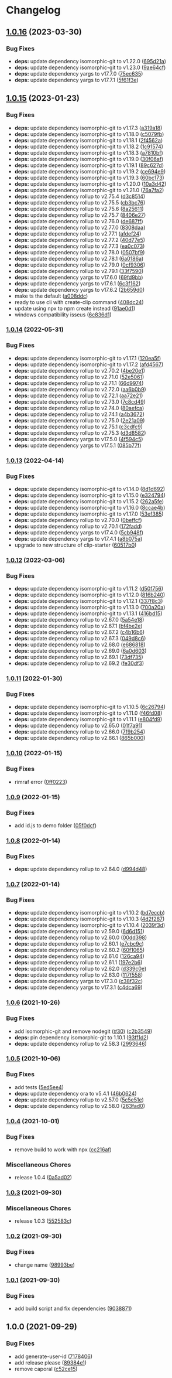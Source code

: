 # Changelog

## [1.0.16](https://github.com/donkeyclip/cli/compare/v1.0.15...v1.0.16) (2023-03-30)


### Bug Fixes

* **deps:** update dependency isomorphic-git to v1.22.0 ([695d21a](https://github.com/donkeyclip/cli/commit/695d21a0a5cabc6068e4335a53d30f4b515de349))
* **deps:** update dependency isomorphic-git to v1.23.0 ([9ae64cf](https://github.com/donkeyclip/cli/commit/9ae64cfbb6bb5024897a28c510f52fbbd977c1f1))
* **deps:** update dependency yargs to v17.7.0 ([75ec635](https://github.com/donkeyclip/cli/commit/75ec6355b5ee989abc2ccc8d1e7acf494c810af4))
* **deps:** update dependency yargs to v17.7.1 ([5f61f3e](https://github.com/donkeyclip/cli/commit/5f61f3e9f4e7c0777bafb2a0415bb5e840cc7bf5))

## [1.0.15](https://github.com/donkeyclip/cli/compare/v1.0.14...v1.0.15) (2023-01-23)

### Bug Fixes

- **deps:** update dependency isomorphic-git to v1.17.3 ([a319a18](https://github.com/donkeyclip/cli/commit/a319a18a5d3dbf2e4e32058b8ee08d167999c091))
- **deps:** update dependency isomorphic-git to v1.18.0 ([c5079fb](https://github.com/donkeyclip/cli/commit/c5079fb48640f59556161b13ac88cb0bb3c2dfa6))
- **deps:** update dependency isomorphic-git to v1.18.1 ([2f4562a](https://github.com/donkeyclip/cli/commit/2f4562a5042342ff700b8c59363fabba7d4b5ec6))
- **deps:** update dependency isomorphic-git to v1.18.2 ([1c91574](https://github.com/donkeyclip/cli/commit/1c91574dfa3f486f67e84ed14fce42072f78ce4d))
- **deps:** update dependency isomorphic-git to v1.18.3 ([a7810bf](https://github.com/donkeyclip/cli/commit/a7810bfe8915b8d7737e03d164eaf298dda6feca))
- **deps:** update dependency isomorphic-git to v1.19.0 ([30f06af](https://github.com/donkeyclip/cli/commit/30f06afb39014cd72cb26ba9694ff5ead298408d))
- **deps:** update dependency isomorphic-git to v1.19.1 ([89c627d](https://github.com/donkeyclip/cli/commit/89c627dad52c02c0854e3342d15376a109b4686d))
- **deps:** update dependency isomorphic-git to v1.19.2 ([ce694e9](https://github.com/donkeyclip/cli/commit/ce694e9c941535e016ce19d0919594589860f5ab))
- **deps:** update dependency isomorphic-git to v1.19.3 ([60bc173](https://github.com/donkeyclip/cli/commit/60bc173da276aa8154c8d9415fba04a38e3714b9))
- **deps:** update dependency isomorphic-git to v1.20.0 ([10a3d42](https://github.com/donkeyclip/cli/commit/10a3d42130bb4bb3aeefe7499da5ca04af608d1b))
- **deps:** update dependency isomorphic-git to v1.21.0 ([76a7fa2](https://github.com/donkeyclip/cli/commit/76a7fa2b063528fbcc60dd90f51efa6015d72cda))
- **deps:** update dependency rollup to v2.75.4 ([d3c8514](https://github.com/donkeyclip/cli/commit/d3c8514293b84caaaed0bab2c9d61921aac11b09))
- **deps:** update dependency rollup to v2.75.5 ([cb3bc76](https://github.com/donkeyclip/cli/commit/cb3bc7609615184b40bc495feb21396bbe22d6d4))
- **deps:** update dependency rollup to v2.75.6 ([8a25611](https://github.com/donkeyclip/cli/commit/8a256110acd64798555f0c3e13fce46cf0504033))
- **deps:** update dependency rollup to v2.75.7 ([8406e27](https://github.com/donkeyclip/cli/commit/8406e271a4ad077c05c6c2811fac2811f39ad5c9))
- **deps:** update dependency rollup to v2.76.0 ([de687ff](https://github.com/donkeyclip/cli/commit/de687ffa7973e6f3cf2fef3a9c847c4aad330c11))
- **deps:** update dependency rollup to v2.77.0 ([8308daa](https://github.com/donkeyclip/cli/commit/8308daa4c49d61acbd426844106c6003a27c8bf8))
- **deps:** update dependency rollup to v2.77.1 ([afdef24](https://github.com/donkeyclip/cli/commit/afdef244a22ea8a59a59c620f7819572294f2ca1))
- **deps:** update dependency rollup to v2.77.2 ([40d77e5](https://github.com/donkeyclip/cli/commit/40d77e5d4513c4b198c48e22e940e8a1c2396fd9))
- **deps:** update dependency rollup to v2.77.3 ([ea0c073](https://github.com/donkeyclip/cli/commit/ea0c0739d4a1ca8762253db2c1df410f1c3a292d))
- **deps:** update dependency rollup to v2.78.0 ([0507bf9](https://github.com/donkeyclip/cli/commit/0507bf98acd00e2892e4bb7c48fc2bb9dee95d2d))
- **deps:** update dependency rollup to v2.78.1 ([6a0186a](https://github.com/donkeyclip/cli/commit/6a0186a4b9141c4272542de6eea4ddb2c48270d3))
- **deps:** update dependency rollup to v2.79.0 ([0cf9306](https://github.com/donkeyclip/cli/commit/0cf9306562e7646f5293818385e62d7766a8768e))
- **deps:** update dependency rollup to v2.79.1 ([33f7590](https://github.com/donkeyclip/cli/commit/33f75901a68a050827554660ff0dc2fbb5ec5ad8))
- **deps:** update dependency yargs to v17.6.0 ([69fd9bb](https://github.com/donkeyclip/cli/commit/69fd9bb1b12a9c7ac0fcb36308f8b64ed01f95e1))
- **deps:** update dependency yargs to v17.6.1 ([6c3f162](https://github.com/donkeyclip/cli/commit/6c3f1620437c18a8333dba1b3a2394cc619fcfac))
- **deps:** update dependency yargs to v17.6.2 ([2b659d0](https://github.com/donkeyclip/cli/commit/2b659d0c9db0729a6ca5f67af5a941e0cbbd8106))
- make ts the default ([a008ddc](https://github.com/donkeyclip/cli/commit/a008ddc3604e0b6dbb52fc2aedb10d9c4af21f99))
- ready to use cli with create-clip command ([408dc24](https://github.com/donkeyclip/cli/commit/408dc24ee912bae622e443981e272202724225e8))
- update using npx to npm create instead ([91ae0d1](https://github.com/donkeyclip/cli/commit/91ae0d10a4b421f5ca36d720c5cacf8973f84dc3))
- windows compatibility isseus ([6c836d1](https://github.com/donkeyclip/cli/commit/6c836d10e0e0754c3dcfb1ca050d760cc354f232))

### [1.0.14](https://github.com/donkeyclip/cli/compare/v1.0.13...v1.0.14) (2022-05-31)

### Bug Fixes

- **deps:** update dependency isomorphic-git to v1.17.1 ([120ea5f](https://github.com/donkeyclip/cli/commit/120ea5feb774e4b4c7d01dccbfa5bb56dea36419))
- **deps:** update dependency isomorphic-git to v1.17.2 ([afd4567](https://github.com/donkeyclip/cli/commit/afd4567326b43d02cfe65dc4c890d0942b7f1f92))
- **deps:** update dependency rollup to v2.70.2 ([4be20e1](https://github.com/donkeyclip/cli/commit/4be20e1ff4abc1c9d874b1ddfa47a35e22632551))
- **deps:** update dependency rollup to v2.71.0 ([52e5061](https://github.com/donkeyclip/cli/commit/52e50618af314c2e8dcd286c638c6ab7bae9189f))
- **deps:** update dependency rollup to v2.71.1 ([66d9974](https://github.com/donkeyclip/cli/commit/66d9974215d7a0b85eae1b5739e740d42033e1f4))
- **deps:** update dependency rollup to v2.72.0 ([aa6b0b9](https://github.com/donkeyclip/cli/commit/aa6b0b9769c9539ef7bd3d61f0588208dab23f18))
- **deps:** update dependency rollup to v2.72.1 ([aa72e21](https://github.com/donkeyclip/cli/commit/aa72e2133003bde1e39811bd8e98966642210857))
- **deps:** update dependency rollup to v2.73.0 ([7c8cd49](https://github.com/donkeyclip/cli/commit/7c8cd49c5461f18f3448afff86f3fc91402bd746))
- **deps:** update dependency rollup to v2.74.0 ([80aefca](https://github.com/donkeyclip/cli/commit/80aefca0764ad8aca14086f44d21ba1c506b1b62))
- **deps:** update dependency rollup to v2.74.1 ([a4b3672](https://github.com/donkeyclip/cli/commit/a4b36726d747a6ee4eeeda563a1f8641af91dae6))
- **deps:** update dependency rollup to v2.75.0 ([2e21a09](https://github.com/donkeyclip/cli/commit/2e21a09defd2b81cb938357d36714584d188a428))
- **deps:** update dependency rollup to v2.75.1 ([c3cdfc9](https://github.com/donkeyclip/cli/commit/c3cdfc9f5f320f9c5d30daf29ec645ca1ebcf5de))
- **deps:** update dependency rollup to v2.75.3 ([d3d8582](https://github.com/donkeyclip/cli/commit/d3d858207a7abed81789d9e11013af38762c068a))
- **deps:** update dependency yargs to v17.5.0 ([4f594c5](https://github.com/donkeyclip/cli/commit/4f594c5c2334144306cd05bf0090c45714b08c6f))
- **deps:** update dependency yargs to v17.5.1 ([085b77f](https://github.com/donkeyclip/cli/commit/085b77f50b55b9c0893d2bfc00c38c536de6e26f))

### [1.0.13](https://github.com/donkeyclip/cli/compare/v1.0.12...v1.0.13) (2022-04-14)

### Bug Fixes

- **deps:** update dependency isomorphic-git to v1.14.0 ([8d1d692](https://github.com/donkeyclip/cli/commit/8d1d692111a5b8b70cadea7ec5387e8e831dbdc0))
- **deps:** update dependency isomorphic-git to v1.15.0 ([e324794](https://github.com/donkeyclip/cli/commit/e324794ddf8aed7e8009c46bafbfece93db54fdc))
- **deps:** update dependency isomorphic-git to v1.15.2 ([262a5fe](https://github.com/donkeyclip/cli/commit/262a5fee5d7efa008efe76063c1c62287551eafe))
- **deps:** update dependency isomorphic-git to v1.16.0 ([8ccae4b](https://github.com/donkeyclip/cli/commit/8ccae4b9d43b996ecce62d5c8672fd7697f162db))
- **deps:** update dependency isomorphic-git to v1.17.0 ([53ef385](https://github.com/donkeyclip/cli/commit/53ef385efc217d4bd9f7e9e3d7a393288b56c414))
- **deps:** update dependency rollup to v2.70.0 ([0beffcf](https://github.com/donkeyclip/cli/commit/0beffcfebc8e37a448e045e2427904c77ecdde13))
- **deps:** update dependency rollup to v2.70.1 ([172fadd](https://github.com/donkeyclip/cli/commit/172fadd93c55cab33ef7225c86951bbf4a70c5ce))
- **deps:** update dependency yargs to v17.4.0 ([5cb948f](https://github.com/donkeyclip/cli/commit/5cb948fa3dc57285f946511bd86af19b1dad55df))
- **deps:** update dependency yargs to v17.4.1 ([a8b075a](https://github.com/donkeyclip/cli/commit/a8b075a7e2c166d246006116dee67a184f1bdb56))
- upgrade to new structure of clip-starter ([60517b0](https://github.com/donkeyclip/cli/commit/60517b0e23388b670911bbea157dc3373c4bf376))

### [1.0.12](https://www.github.com/donkeyclip/cli/compare/v1.0.11...v1.0.12) (2022-03-06)

### Bug Fixes

- **deps:** update dependency isomorphic-git to v1.11.2 ([d50f756](https://www.github.com/donkeyclip/cli/commit/d50f756d8a06816e2282d11d0435514d0bb5035a))
- **deps:** update dependency isomorphic-git to v1.12.0 ([816b240](https://www.github.com/donkeyclip/cli/commit/816b240128ab86ef602663f10c21fa9d3aefa000))
- **deps:** update dependency isomorphic-git to v1.12.1 ([337f8c3](https://www.github.com/donkeyclip/cli/commit/337f8c3dc879749e353404d72ddd1d50968500ca))
- **deps:** update dependency isomorphic-git to v1.13.0 ([700a20a](https://www.github.com/donkeyclip/cli/commit/700a20ac0c6a775d63bbb8ad3f33212ed835f404))
- **deps:** update dependency isomorphic-git to v1.13.1 ([416bd15](https://www.github.com/donkeyclip/cli/commit/416bd15872c33e82cbeff9404d245df399a11ae7))
- **deps:** update dependency rollup to v2.67.0 ([5a54e18](https://www.github.com/donkeyclip/cli/commit/5a54e18e0139667c6742c4c8ba9e404b00286f37))
- **deps:** update dependency rollup to v2.67.1 ([bf4be2e](https://www.github.com/donkeyclip/cli/commit/bf4be2eed6bd4fdf3b4db36e73e3639b95c8a8a8))
- **deps:** update dependency rollup to v2.67.2 ([c4b16b6](https://www.github.com/donkeyclip/cli/commit/c4b16b6a0c5fbea7c1f1c51917e8eb748246dd1f))
- **deps:** update dependency rollup to v2.67.3 ([049d8c6](https://www.github.com/donkeyclip/cli/commit/049d8c6801b0f9317e8017bbddf7cb4cfb2a9057))
- **deps:** update dependency rollup to v2.68.0 ([e686818](https://www.github.com/donkeyclip/cli/commit/e686818a5a2940a5a23122b0d0483993e905560f))
- **deps:** update dependency rollup to v2.69.0 ([6a0d603](https://www.github.com/donkeyclip/cli/commit/6a0d603487442575e4fbb6290fffe1aaf62f31a3))
- **deps:** update dependency rollup to v2.69.1 ([73df735](https://www.github.com/donkeyclip/cli/commit/73df735fc29e0b1136f14b17082550e42cfaed71))
- **deps:** update dependency rollup to v2.69.2 ([fe30df3](https://www.github.com/donkeyclip/cli/commit/fe30df3c7b97ec3df7a6361a6e701d8a508930b9))

### [1.0.11](https://www.github.com/donkeyclip/cli/compare/v1.0.10...v1.0.11) (2022-01-30)

### Bug Fixes

- **deps:** update dependency isomorphic-git to v1.10.5 ([6c26794](https://www.github.com/donkeyclip/cli/commit/6c267945bc2fcbbb68194577cf0904c6685ec122))
- **deps:** update dependency isomorphic-git to v1.11.0 ([f46fd08](https://www.github.com/donkeyclip/cli/commit/f46fd08f5481776a8ebed31638c6766c204b6f68))
- **deps:** update dependency isomorphic-git to v1.11.1 ([e804fd9](https://www.github.com/donkeyclip/cli/commit/e804fd9553d497b06c406f4b10e55035e93964eb))
- **deps:** update dependency rollup to v2.65.0 ([01f7a91](https://www.github.com/donkeyclip/cli/commit/01f7a91d87cb98ee759ed7bc9302b4f5a6d29468))
- **deps:** update dependency rollup to v2.66.0 ([7f9b254](https://www.github.com/donkeyclip/cli/commit/7f9b25491e164f3797ed116e7b62bb4764a7e48d))
- **deps:** update dependency rollup to v2.66.1 ([865b000](https://www.github.com/donkeyclip/cli/commit/865b00023e0947f8d3f204d93421306bd056e024))

### [1.0.10](https://www.github.com/donkeyclip/cli/compare/v1.0.9...v1.0.10) (2022-01-15)

### Bug Fixes

- rimraf error ([0ff0223](https://www.github.com/donkeyclip/cli/commit/0ff0223377d8d7351122cc30ba24adfbfecc1326))

### [1.0.9](https://www.github.com/donkeyclip/cli/compare/v1.0.8...v1.0.9) (2022-01-15)

### Bug Fixes

- add id.js to demo folder ([05f0dcf](https://www.github.com/donkeyclip/cli/commit/05f0dcf9fad344f432425508c6ba0d46554ee12f))

### [1.0.8](https://www.github.com/donkeyclip/cli/compare/v1.0.7...v1.0.8) (2022-01-14)

### Bug Fixes

- **deps:** update dependency rollup to v2.64.0 ([d994d48](https://www.github.com/donkeyclip/cli/commit/d994d489302f9de14f10065ddc6ed43c86c2b8b0))

### [1.0.7](https://www.github.com/donkeyclip/cli/compare/v1.0.6...v1.0.7) (2022-01-14)

### Bug Fixes

- **deps:** update dependency isomorphic-git to v1.10.2 ([bd7eccb](https://www.github.com/donkeyclip/cli/commit/bd7eccbbbc5b7242f7153bf6d4b2d4633a22d009))
- **deps:** update dependency isomorphic-git to v1.10.3 ([4d2f287](https://www.github.com/donkeyclip/cli/commit/4d2f2873a491b4701cfc7c91e9dea0996d6d3e41))
- **deps:** update dependency isomorphic-git to v1.10.4 ([2039f3d](https://www.github.com/donkeyclip/cli/commit/2039f3ded4bc8d3ec5052d6a44d42ecc7d7d2bfa))
- **deps:** update dependency rollup to v2.59.0 ([6d6d151](https://www.github.com/donkeyclip/cli/commit/6d6d151347074a9884b3b362913677a09d5482d5))
- **deps:** update dependency rollup to v2.60.0 ([00dd398](https://www.github.com/donkeyclip/cli/commit/00dd39860f86505862cac646916fec5d4ff1295e))
- **deps:** update dependency rollup to v2.60.1 ([e7cbc9c](https://www.github.com/donkeyclip/cli/commit/e7cbc9c89384dcb11c74cb5f90c344732fe78eeb))
- **deps:** update dependency rollup to v2.60.2 ([60f1065](https://www.github.com/donkeyclip/cli/commit/60f10651d06fd73cf52fcef8b727bd97024ee6e5))
- **deps:** update dependency rollup to v2.61.0 ([126ca94](https://www.github.com/donkeyclip/cli/commit/126ca94dfb803717685ca2ba478e4120384987b3))
- **deps:** update dependency rollup to v2.61.1 ([197e2b6](https://www.github.com/donkeyclip/cli/commit/197e2b63d8e308e8e2163eaf438dc1e219223eef))
- **deps:** update dependency rollup to v2.62.0 ([d339c0e](https://www.github.com/donkeyclip/cli/commit/d339c0e477806bd9b34de9b0f61ae3b23be1f29d))
- **deps:** update dependency rollup to v2.63.0 ([117f558](https://www.github.com/donkeyclip/cli/commit/117f558de4a2f766fcdaac893ebc40ed57caa4cf))
- **deps:** update dependency yargs to v17.3.0 ([c38f32c](https://www.github.com/donkeyclip/cli/commit/c38f32c4ba75ee71990a68f06243413fe53f09a1))
- **deps:** update dependency yargs to v17.3.1 ([c4dca69](https://www.github.com/donkeyclip/cli/commit/c4dca6961a6bf8b59cd0696d897ad0f576923d4e))

### [1.0.6](https://www.github.com/donkeyclip/cli/compare/v1.0.5...v1.0.6) (2021-10-26)

### Bug Fixes

- add isomorphic-git and remove nodegit ([#30](https://www.github.com/donkeyclip/cli/issues/30)) ([c2b3549](https://www.github.com/donkeyclip/cli/commit/c2b3549b35b288951ec0d6526565faa1f8acda1d))
- **deps:** pin dependency isomorphic-git to 1.10.1 ([93ff1d2](https://www.github.com/donkeyclip/cli/commit/93ff1d2db42c26f22ae153fe354a451faa321019))
- **deps:** update dependency rollup to v2.58.3 ([2993646](https://www.github.com/donkeyclip/cli/commit/29936461c3ac2f87b8a95073670ce7a75e49a6f2))

### [1.0.5](https://www.github.com/donkeyclip/cli/compare/v1.0.4...v1.0.5) (2021-10-06)

### Bug Fixes

- add tests ([5ed5ee4](https://www.github.com/donkeyclip/cli/commit/5ed5ee40a32b6c7fee7a6c4202982b2ad43e6998))
- **deps:** update dependency ora to v5.4.1 ([46b0624](https://www.github.com/donkeyclip/cli/commit/46b0624ea071fbf96b95f7747dec01bda89bb0a5))
- **deps:** update dependency rollup to v2.57.0 ([5c5e51e](https://www.github.com/donkeyclip/cli/commit/5c5e51ea042260663ece19801172e60b945a6c42))
- **deps:** update dependency rollup to v2.58.0 ([263fad0](https://www.github.com/donkeyclip/cli/commit/263fad04f0b1cac40e31cf55250574b11595299b))

### [1.0.4](https://www.github.com/donkeyclip/cli/compare/v1.0.3...v1.0.4) (2021-10-01)

### Bug Fixes

- remove build to work with npx ([cc216af](https://www.github.com/donkeyclip/cli/commit/cc216af187b4ac95e062460c00264dbbfbb52169))

### Miscellaneous Chores

- release 1.0.4 ([0a5ad02](https://www.github.com/donkeyclip/cli/commit/0a5ad027efa9485217d6cc4f0c50b5ee991e6122))

### [1.0.3](https://www.github.com/donkeyclip/cli/compare/v1.0.2...v1.0.3) (2021-09-30)

### Miscellaneous Chores

- release 1.0.3 ([552583c](https://www.github.com/donkeyclip/cli/commit/552583c7efb02320f1d19e85d0277205020fd823))

### [1.0.2](https://www.github.com/donkeyclip/cli/compare/v1.0.1...v1.0.2) (2021-09-30)

### Bug Fixes

- change name ([98993be](https://www.github.com/donkeyclip/cli/commit/98993bed8ed1638b95cf9fdd69cff423d808db51))

### [1.0.1](https://www.github.com/donkeyclip/motorcortex-cli/compare/v1.0.0...v1.0.1) (2021-09-30)

### Bug Fixes

- add build script and fix dependencies ([9038871](https://www.github.com/donkeyclip/motorcortex-cli/commit/9038871756d4daa5242c1879a302f681dde7b631))

## 1.0.0 (2021-09-29)

### Bug Fixes

- add generate-user-id ([7178406](https://www.github.com/donkeyclip/motorcortex-cli/commit/7178406625c5545c44bc655f8c33cdbc436582c3))
- add release please ([89384e1](https://www.github.com/donkeyclip/motorcortex-cli/commit/89384e13e3b259b35505d736763c09123608f09a))
- remove caporal ([c52ce15](https://www.github.com/donkeyclip/motorcortex-cli/commit/c52ce159464d792708868474b28ce28c50076804))

